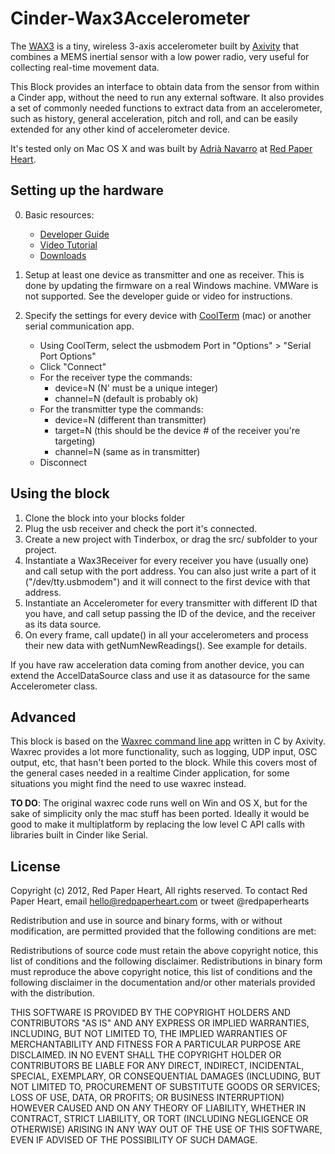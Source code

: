 Cinder-Wax3Accelerometer
========================

The [WAX3](http://axivity.com/v2/index.php?page=product.php&product=wax3) is a tiny, wireless 3-axis accelerometer built by [Axivity](http://axivity.com) that combines a MEMS inertial sensor with a low power radio, very useful for collecting real-time movement data.

This Block provides an interface to obtain data from the sensor from within a Cinder app, without the need to run any external software. It also provides a set of commonly needed functions to extract data from an accelerometer, such as history, general acceleration, pitch and roll, and can be easily extended for any other kind of accelerometer device.

It's tested only on Mac OS X and was built by [Adrià Navarro](http://adrianavarro.net) at [Red Paper Heart](http://redpaperheart.com).

Setting up the hardware
------------------------
0. Basic resources:
    - [Developer Guide](https://openmovement.googlecode.com/svn/trunk/Software/WAX3/WAX%20Developer%20Guide.pdf)
    - [Video Tutorial](http://www.youtube.com/watch?v=5wsR7MQ_Z48&list=PLC1bL6IftT9n9bDxPWErXxg7s7rr__6V7&index=2)
    - [Downloads](http://axivity.com/v2/index.php?page=product.php&product=wax3)

1. Setup at least one device as transmitter and one as receiver. This is done by updating the firmware on a real Windows machine. VMWare is not supported. See the developer guide or video for instructions.

2. Specify the settings for every device with [CoolTerm](http://freeware.the-meiers.org/) (mac) or another serial communication app.
    - Using CoolTerm, select the usbmodem Port in "Options" > "Serial Port Options"
    - Click "Connect"
    - For the receiver type the commands:
         - device=N (N' must be a unique integer)
         - channel=N (default is probably ok)
    - For the transmitter type the commands:
         - device=N (different than transmitter)
         - target=N (this should be the device # of the receiver you're targeting)
         - channel=N (same as in transmitter)
    - Disconnect 

Using the block
----------------

1. Clone the block into your blocks folder
2. Plug the usb receiver and check the port it's connected.
3. Create a new project with Tinderbox, or drag the src/ subfolder to your project.
4. Instantiate a Wax3Receiver for every receiver you have (usually one) and call setup with the port address. You can also just write a part of it ("/dev/tty.usbmodem") and it will connect to the first device with that address.
5. Instantiate an Accelerometer for every transmitter with different ID that you have, and call setup passing the ID of the device, and the receiver as its data source.
6. On every frame, call update() in all your accelerometers and process their new data with getNumNewReadings(). See example for details.

If you have raw acceleration data coming from another device, you can extend the AccelDataSource class and use it as datasource for the same Accelerometer class.

Advanced
--------
This block is based on the [Waxrec command line app](https://code.google.com/p/openmovement/source/browse/trunk/Software/WAX3/waxrec/waxrec.c) written in C by Axivity. Waxrec provides a lot more functionality, such as logging, UDP input, OSC output, etc, that hasn't been ported to the block. While this covers most of the general cases needed in a realtime Cinder application, for some situations you might find the need to use waxrec instead.

**TO DO**: The original waxrec code runs well on Win and OS X, but for the sake of simplicity only the mac stuff has been ported. Ideally it would be good to make it multiplatform by replacing the low level C API calls with libraries built in Cinder like Serial. 

License
-------
Copyright (c) 2012, Red Paper Heart, All rights reserved. To contact Red Paper Heart, email hello@redpaperheart.com or tweet @redpaperhearts

Redistribution and use in source and binary forms, with or without modification, are permitted provided that the following conditions are met:
 
Redistributions of source code must retain the above copyright notice, this list of conditions and the following disclaimer. Redistributions in binary form must reproduce the above copyright notice, this list of conditions and the following disclaimer in the documentation and/or other materials provided with the distribution.
 
THIS SOFTWARE IS PROVIDED BY THE COPYRIGHT HOLDERS AND CONTRIBUTORS "AS IS" AND ANY EXPRESS OR IMPLIED WARRANTIES, INCLUDING, BUT NOT LIMITED TO, THE IMPLIED WARRANTIES OF MERCHANTABILITY AND FITNESS FOR A PARTICULAR PURPOSE ARE DISCLAIMED. IN NO EVENT SHALL THE COPYRIGHT HOLDER OR CONTRIBUTORS BE LIABLE FOR ANY DIRECT, INDIRECT, INCIDENTAL, SPECIAL, EXEMPLARY, OR CONSEQUENTIAL DAMAGES (INCLUDING, BUT NOT LIMITED TO, PROCUREMENT OF SUBSTITUTE GOODS OR SERVICES; LOSS OF USE, DATA, OR PROFITS; OR BUSINESS INTERRUPTION) HOWEVER CAUSED AND ON ANY THEORY OF LIABILITY, WHETHER IN CONTRACT, STRICT LIABILITY, OR TORT (INCLUDING NEGLIGENCE OR OTHERWISE) ARISING IN ANY WAY OUT OF THE USE OF THIS SOFTWARE, EVEN IF ADVISED OF THE POSSIBILITY OF SUCH DAMAGE.